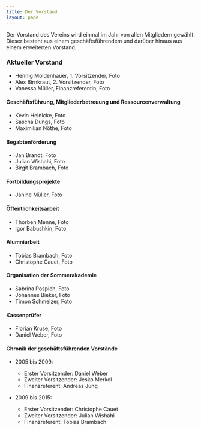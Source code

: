 ```yaml
---
title: Der Vorstand
layout: page
---
```


Der Vorstand des Vereins wird einmal im Jahr von allen Mitgliedern gewählt. Dieser besteht aus einem geschäftsführendem und darüber hinaus aus einem erweiterten Vorstand.


### Aktueller Vorstand

- Hennig Moldenhauer, 1. Vorsitzender, Foto
- Alex Birnkraut, 2. Vorsitzender, Foto
- Vanessa Müller, Finanzreferentin, Foto

#### Geschäftsführung, Mitgliederbetreuung und Ressourcenverwaltung

- Kevin Heinicke, Foto
- Sascha Dungs, Foto
- Maximilian Nöthe, Foto

#### Begabtenförderung

- Jan Brandt, Foto
- Julian Wishahi, Foto
- Birgit Brambach, Foto

#### Fortbildungsprojekte

- Janine Müller, Foto

#### Öffentlichkeitsarbeit

- Thorben Menne, Foto
- Igor Babushkin, Foto

#### Alumniarbeit

- Tobias Brambach, Foto
- Christophe Cauet, Foto

#### Organisation der Sommerakademie

- Sabrina Pospich, Foto
- Johannes Bieker, Foto
- Timon Schmelzer, Foto

#### Kassenprüfer

- Florian Kruse, Foto
- Daniel Weber, Foto


#### Chronik der geschäftsführenden Vorstände

- 2005 bis 2009:
	+ Erster Vorsitzender: Daniel Weber
	+ Zweiter Vorsitzender: Jesko Merkel
	+ Finanzreferent: Andreas Jung

- 2009 bis 2015:
	+ Erster Vorsitzender: Christophe Cauet
	+ Zweiter Vorsitzender: Julian Wishahi
	+ Finanzreferent: Tobias Brambach























